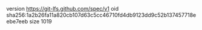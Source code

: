 version https://git-lfs.github.com/spec/v1
oid sha256:1a2b26fa11a820cb107d63c5cc46710fd4db9123dd9c52b137457718eebe7eeb
size 1019
